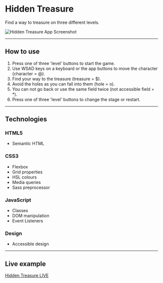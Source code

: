 # Hidden Treasure

Find a way to treasure on three different levels.

![Hidden Treasure App Screenshot](https://small-projects.s3.eu-west-2.amazonaws.com/hidden_treasure/capture.jpg)

---

## How to use

1. Press one of three 'level' buttons to start the game.
2. Use WSAD keys on a keyboard or the app buttons to move the character (character = @).
3. Find your way to the treasure (treasure = $).
4. Avoid the holes as you can fall into them (hole = o).
5. You can not go back or use the same field twice (not accessible field = *).
6. Press one of three 'level' buttons to change the stage or restart.

---

## Technologies

### HTML5

* Semantic HTML

### CSS3

* Flexbox
* Grid properties
* HSL colours
* Media queries
* Sass preprocessor

### JavaScript

* Classes
* DOM manipulation
* Event Listeners

### Design

* Accessible design

---

## Live example

[Hidden Treasure LIVE](https://small-projects.s3.eu-west-2.amazonaws.com/hidden_treasure/index.html)
